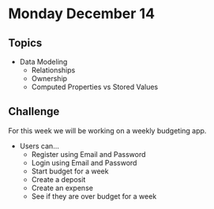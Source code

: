 # Monday December 14

## Topics

- Data Modeling
  * Relationships
  * Ownership
  * Computed Properties vs Stored Values

## Challenge

For this week we will be working on a weekly budgeting app.

* Users can...
  - Register using Email and Password
  - Login using Email and Password
  - Start budget for a week
  - Create a deposit
  - Create an expense
  - See if they are over budget for a week
